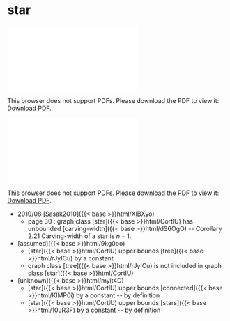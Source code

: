 # star




<object data="../local_CortlU.pdf" type="application/pdf" width="100%" height="480px"><embed src="../local_CortlU.pdf"><p>This browser does not support PDFs. Please download the PDF to view it: <a href="../local_CortlU.pdf">Download PDF</a>.</p></embed></object>


<object data="../inclusions_CortlU.pdf" type="application/pdf" width="100%" height="480px"><embed src="../inclusions_CortlU.pdf"><p>This browser does not support PDFs. Please download the PDF to view it: <a href="../inclusions_CortlU.pdf">Download PDF</a>.</p></embed></object>

* 2010/08 [Sasak2010]({{< base >}}html/XlBXyo)
    * page 30 : graph class [star]({{< base >}}html/CortlU) has unbounded [carving-width]({{< base >}}html/dS6OgO) -- Corollary 2.21 Carving-width of a star is $n-1$.
*  [assumed]({{< base >}}html/9kg0oo)
    * [star]({{< base >}}html/CortlU) upper bounds [tree]({{< base >}}html/rJyICu) by a constant
    * graph class [tree]({{< base >}}html/rJyICu) is not included in graph class [star]({{< base >}}html/CortlU)
*  [unknown]({{< base >}}html/myit4D)
    * [star]({{< base >}}html/CortlU) upper bounds [connected]({{< base >}}html/KlMP0i) by a constant -- by definition
    * [star]({{< base >}}html/CortlU) upper bounds [stars]({{< base >}}html/10JR3F) by a constant -- by definition
